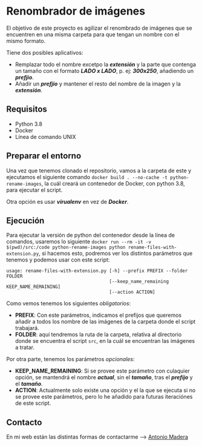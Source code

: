 # Renombrador de imágenes

El objetivo de este proyecto es agilizar el renombrado de imágenes que se encuentren en una misma carpeta para que tengan un nombre con el mismo formato.

Tiene dos posibles aplicativos:

- Remplazar todo el nombre excetpo la _**extensión**_ y la parte que contenga un tamaño con el formato _**LADO x LADO**_, p. ej: _**300x250**_, añadiendo un _**prefjio**_.
- Añadir un _**prefjio**_ y mantener el resto del nombre de la imagen y la _**extensión**_.


## Requisitos
- Python 3.8
- Docker
- Línea de comando UNIX


## Preparar el entorno
Una vez que tenemos clonado el repositorio, vamos a la carpeta de este y ejecutamos el siguiente comando `docker build . --no-cache -t python-rename-images`, la cuál creará un contenedor de Docker, con python 3.8, para ejecutar el script.

Otra opción es usar _**virualenv**_ en vez de _**Docker**_.

## Ejecución
Para ejecutar la versión de python del contenedor desde la línea de comandos, usaremos lo siguiente `docker run --rm -it -v $(pwd)/src:/code python-rename-images python rename-files-with-extension.py`, si hacemos esto, podremos ver los distintos parámetros que tenemos y podemos usar con este script:
````
usage: rename-files-with-extension.py [-h] --prefix PREFIX --folder FOLDER
                                      [--keep_name_remaining KEEP_NAME_REMAINING]
                                      [--action ACTION]
````

Como vemos tenemos los siguientes _obligatorios_:
- **PREFIX**: Con este parámetros, indicamos el prefijos que queremos añadir a todos los nombre de las imágenes de la carpeta donde el script trabajará.
- **FOLDER**: aquí tendremos la ruta de la carpeta, relativa al directorio donde se encuentra el script `src`, en la cuál se encuentran las imágenes a tratar.

Por otra parte, tenemos los parámetros _opcionales_:
- **KEEP_NAME_REMAINING**: Si se provee este parámetro con culaquier opción, se mantendrá el nombre _**actual**_, sin el _**tamaño**_, tras el _**prefijo**_ y el _**tamaño**_.
- **ACTION**: Actualmente solo existe una opción y el la que se ejecuta si no se provee este parámetros, pero lo he añadido para futuras iteraciónes de este script.


## Contacto
En mi web están las distintas formas de contactarme --> [Antonio Madera](https://antoniomadera.com)
